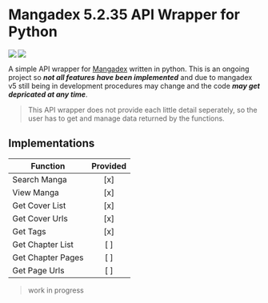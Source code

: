 # Mangadex 5.2.35 API Wrapper for Python

<img  align = left src = https://mangadex.org/_nuxt/224793d3b16da1a3e970491b816cdc1f.svg>

<img src = https://mangadex.org/_nuxt/4ab0cdc92c94513f829ad843c31e1680.svg>

A simple API wrapper for [Mangadex](https://mangadex.org) written in python. This is an ongoing project so ***not all features have been implemented*** and due to mangadex v5 still being in development procedures may change and the code ***may get depricated at any time***.

> This API wrapper does not provide each little detail seperately, so the user has to get and manage data returned by the functions.

## Implementations
| Function | Provided |
|---|:---:|
| Search Manga | [x] |
| View Manga | [x] |
| Get Cover List | [x] |
| Get Cover Urls | [x] |
| Get Tags | [x] |
| Get Chapter List | [ ] |
| Get Chapter Pages | [ ] |
| Get Page Urls | [ ] |

> work in progress
